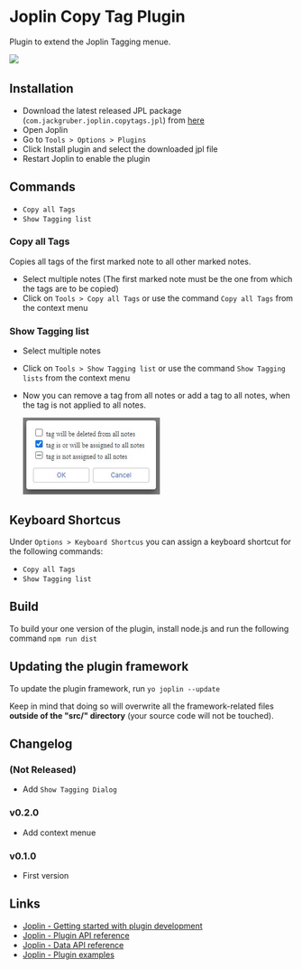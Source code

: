 # Joplin Copy Tag Plugin

Plugin to extend the Joplin Tagging menue.

<img src=img/tagging.jpg>

## Installation

- Download the latest released JPL package (`com.jackgruber.joplin.copytags.jpl`) from [here](https://github.com/JackGruber/joplin-plugin-copytags/releases/latest)
- Open Joplin
- Go to `Tools > Options > Plugins`
- Click Install plugin and select the downloaded jpl file
- Restart Joplin to enable the plugin

## Commands

- `Copy all Tags`
- `Show Tagging list`

### Copy all Tags

Copies all tags of the first marked note to all other marked notes.

- Select multiple notes (The first marked note must be the one from which the tags are to be copied)
- Click on `Tools > Copy all Tags` or use the command `Copy all Tags` from the context menu

### Show Tagging list

- Select multiple notes
- Click on `Tools > Show Tagging list` or use the command `Show Tagging lists` from the context menu
- Now you can remove a tag from all notes or add a tag to all notes, when the tag is not applied to all notes.

   <img src=img/tagging_dialog.jpg>

## Keyboard Shortcus

Under `Options > Keyboard Shortcus` you can assign a keyboard shortcut for the following commands:

- `Copy all Tags`
- `Show Tagging list`

## Build

To build your one version of the plugin, install node.js and run the following command `npm run dist`

## Updating the plugin framework

To update the plugin framework, run `yo joplin --update`

Keep in mind that doing so will overwrite all the framework-related files **outside of the "src/" directory** (your source code will not be touched).

## Changelog

### (Not Released)

- Add `Show Tagging Dialog`

### v0.2.0

- Add context menue

### v0.1.0

- First version

## Links

- [Joplin - Getting started with plugin development](https://joplinapp.org/api/get_started/plugins/)
- [Joplin - Plugin API reference](https://joplinapp.org/api/references/plugin_api/classes/joplin.html)
- [Joplin - Data API reference](https://joplinapp.org/api/references/rest_api/)
- [Joplin - Plugin examples](https://github.com/laurent22/joplin/tree/dev/packages/app-cli/tests/support/plugins)
